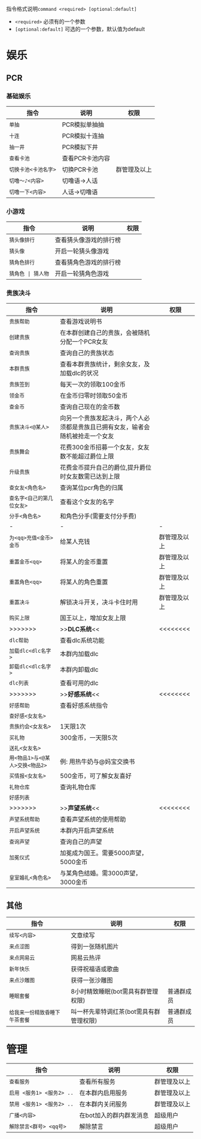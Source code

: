 指令格式说明`command <required> [optional:default]`
- `<required>` 必须有的一个参数 	 
- `[optional:default]` 可选的一个参数，默认值为default

# 娱乐

## PCR
### 基础娱乐
|指令|说明|权限| 
|-|-|-|
|`单抽`|PCR模拟单抽抽||
|`十连`|PCR模拟十连抽||
|`抽一井`|PCR模拟下井||
|`查看卡池`|查看PCR卡池内容||
|`切换卡池<卡池名字>`|切换PCR卡池|群管理及以上|
|`切噜～♪<内容>`|切噜语→人话||
|`切噜一下<内容>`|人话→切噜语||

### 小游戏
|指令|说明|权限| 
|-|-|-|
|`猜头像排行`|查看猜头像游戏的排行榜||
|`猜头像`|开启一轮猜头像游戏||
|`猜角色排行`|查看猜角色游戏的排行榜||
|`猜角色 \| 猜人物`|开启一轮猜角色游戏||

### 贵族决斗
|指令|说明|权限| 
|-|-|-|
|`贵族帮助`|查看游戏说明书||
|`创建贵族`|在本群创建自己的贵族，会被随机分配一个PCR女友||
|`查询贵族`|查询自己的贵族状态||
|`本群贵族`|查看本群贵族统计，剩余女友，及加载dlc的状况||
|`贵族签到`|每天一次的领取100金币||
|`领金币`|在金币归零时领取50金币||
|`查金币`|查询自己现在的金币数||
|`贵族决斗<@某人>`|向另一个贵族发起决斗，两个人必须都是贵族且已拥有女友，输者会随机被抢走一个女友||
|`贵族舞会`|花费300金币招募一个女友，女友数不能超过爵位上限||
|`升级贵族`|花费金币提升自己的爵位,提升爵位时女友数需已达到上限||
|`查女友<角色名>`|查询某位pcr角色的归属||
|`查名字<自己的第几位女友>`|查看这个女友的名字||
|`分手<角色名>`|和角色分手(需要支付分手费)||
|-|-|-|
|`为<qq>充值<金币>金币`|给某人充钱|群管理及以上|
|`重置金币<qq>`|将某人的金币重置|群管理及以上|
|`重置角色<qq>`|将某人的角色重置|群管理及以上| 
|`重置决斗`|解锁决斗开关，决斗卡住时用|群管理及以上|
|`购买上限`|国王以上，增加女友上限||
|>>>>>>>|>>**DLC系统**<<|<<<<<<<<|
|`dlc帮助`|查看dlc系统功能||
|`加载dlc<dlc名字>`|本群内加载dlc||
|`卸载dlc<dlc名字>`|本群内卸载dlc||
|`dlc列表`|查看可用的dlc||
|>>>>>>>|>>**好感系统**<<|<<<<<<<<|
|`好感帮助`|查看好感系统指令||
|`查好感<女友名>`|||
|`贵族约会<女友名>`|1天限1次||
|`买礼物`|300金币，一天限5次||
|`送礼<女友名>`|||
|`用<物品1>与<@某人>交换<物品2>`|例: 用热牛奶与@妈宝交换书||
|`买情报<女友名>`|500金币，可了解女友喜好||
|`礼物仓库`|查询礼物仓库||
|`好感列表`|||
|>>>>>>>|>>**声望系统**<<|<<<<<<<<|
|`声望系统帮助`|查看声望系统的使用帮助||
|`开启声望系统`|本群内开启声望系统||
|`查询声望`|查询自己的声望||
|`加冕仪式`|加冕成为国王。需要5000声望，5000金币||
|`皇室婚礼<角色名>`|与某角色结婚。需3000声望，3000金币||



## 其他
|指令|说明|权限| 
|-|-|-|
|`续写<内容>`|文章续写||
|`来点涩图`|得到一张随机图片||
|`来点网易云`|网易云热评||
|`新年快乐`|获得祝福语或歌曲||
|`来点沙雕图`|获得一张沙雕图||
|`睡眠套餐`|8小时精致睡眠(bot需具有群管理权限)|普通群成员|
|`给我来一份精致昏睡下午茶套餐`|叫一杯先辈特调红茶(bot需具有群管理权限)|普通群成员|

# 管理
|指令|说明|权限| 
|-|-|-|
|`查看服务`|查看所有服务|群管理及以上|
|`启用 <服务1> <服务2> ..`|在本群内启用服务|群管理及以上|
|`禁用 <服务1> <服务2> ..`|在本群内关闭服务|群管理及以上|
|`广播<内容>`|在bot加入的群内群发消息|超级用户|
|`解除禁言<群号> <qq号>`|解除禁言|超级用户|